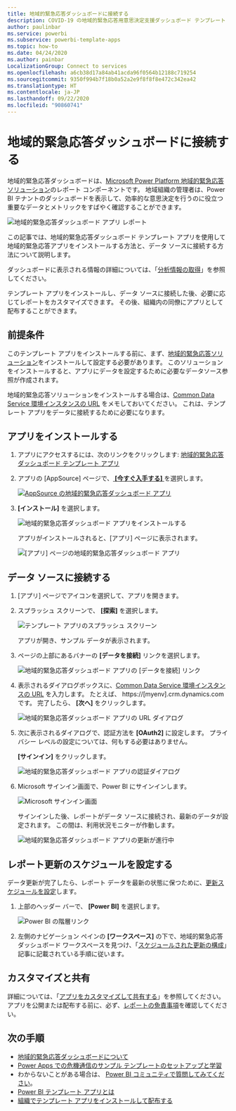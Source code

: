 ```yaml
---
title: 地域的緊急応答ダッシュボードに接続する
description: COVID-19 の地域的緊急応答用意思決定支援ダッシュボード テンプレート アプリを取得してインストールする方法、およびデータに接続する方法
author: paulinbar
ms.service: powerbi
ms.subservice: powerbi-template-apps
ms.topic: how-to
ms.date: 04/24/2020
ms.author: painbar
LocalizationGroup: Connect to services
ms.openlocfilehash: a6cb38d17a84ab41acda96f0564b12188c719254
ms.sourcegitcommit: 9350f994b7f18b0a52a2e9f8f8f8e472c342ea42
ms.translationtype: HT
ms.contentlocale: ja-JP
ms.lasthandoff: 09/22/2020
ms.locfileid: "90860741"
---
```

# <a name="connect-to-the-regional-emergency-response-dashboard"></a>地域的緊急応答ダッシュボードに接続する
地域的緊急応答ダッシュボードは、[Microsoft Power Platform 地域的緊急応答ソリューション](/powerapps/sample-apps/regional-emergency-response/overview)のレポート コンポーネントです。 地域組織の管理者は、Power BI テナントのダッシュボードを表示して、効率的な意思決定を行うのに役立つ重要なデータとメトリックをすばやく確認することができます。

![地域的緊急応答ダッシュボード アプリ レポート](media/service-connect-to-regional-emergency-response/service-regional-emergency-response-app-report.png)

この記事では、地域的緊急応答ダッシュボード テンプレート アプリを使用して地域的緊急応答アプリをインストールする方法と、データ ソースに接続する方法について説明します。

ダッシュボードに表示される情報の詳細については、「[分析情報の取得](/powerapps/sample-apps/regional-emergency-response/portals-admin-reporting#get-insights)」を参照してください。

テンプレート アプリをインストールし、データ ソースに接続した後、必要に応じてレポートをカスタマイズできます。 その後、組織内の同僚にアプリとして配布することができます。

## <a name="prerequisites"></a>前提条件

このテンプレート アプリをインストールする前に、まず、[地域的緊急応答ソリューション](/powerapps/sample-apps/regional-emergency-response/deploy)をインストールして設定する必要があります。 このソリューションをインストールすると、アプリにデータを設定するために必要なデータソース参照が作成されます。

地域的緊急応答ソリューションをインストールする場合は、[Common Data Service 環境インスタンスの URL](/powerapps/sample-apps/regional-emergency-response/deploy#step-5-configure-and-publish-power-bi-dashboard) をメモしておいてください。 これは、テンプレート アプリをデータに接続するために必要になります。

## <a name="install-the-app"></a>アプリをインストールする

1. アプリにアクセスするには、次のリンクをクリックします: [地域的緊急応答ダッシュボード テンプレート アプリ](https://appsource.microsoft.com/product/power-bi/powerapps_cxo.regional_response)

1. アプリの [AppSource] ページで、[ **[今すぐ入手する]** ](https://appsource.microsoft.com/product/power-bi/powerapps_cxo.regional_response) を選択します。

    [![AppSource の地域的緊急応答ダッシュボード アプリ](media/service-connect-to-regional-emergency-response/service-regional-emergency-response-app-appsource-get-it-now.png)](https://appsource.microsoft.com/product/power-bi/powerapps_cxo.regional_response)

1. **[インストール]** を選択します。 

    ![地域的緊急応答ダッシュボード アプリをインストールする](media/service-connect-to-regional-emergency-response/service-regional-emergency-response-select-install.png)

    アプリがインストールされると、[アプリ] ページに表示されます。

   ![[アプリ] ページの地域的緊急応答ダッシュボード アプリ](media/service-connect-to-regional-emergency-response/service-regional-emergency-response-app-apps-page-icon.png)

## <a name="connect-to-data-sources"></a>データ ソースに接続する

1. [アプリ] ページでアイコンを選択して、アプリを開きます。

1. スプラッシュ スクリーンで、 **[探索]** を選択します。

   ![テンプレート アプリのスプラッシュ スクリーン](media/service-connect-to-regional-emergency-response/service-regional-emergency-response-app-splash-screen.png)

   アプリが開き、サンプル データが表示されます。

1. ページの上部にあるバナーの **[データを接続]** リンクを選択します。

   ![地域的緊急応答ダッシュボード アプリの [データを接続] リンク](media/service-connect-to-regional-emergency-response/service-regional-emergency-response-app-connect-data.png)

1. 表示されるダイアログボックスに、[Common Data Service 環境インスタンスの URL](/powerapps/sample-apps/emergency-response/deploy-configure#publish-the-power-bi-dashboard) を入力します。 たとえば、 https://[myenv].crm.dynamics.com です。 完了したら、 **[次へ]** をクリックします。

   ![地域的緊急応答ダッシュボード アプリの URL ダイアログ](media/service-connect-to-regional-emergency-response/service-regional-emergency-response-app-url-dialog.png)

1. 次に表示されるダイアログで、認証方法を **[OAuth2]** に設定します。 プライバシー レベルの設定については、何もする必要はありません。

   **[サインイン]** をクリックします。

   ![地域的緊急応答ダッシュボード アプリの認証ダイアログ](media/service-connect-to-regional-emergency-response/service-regional-emergency-response-app-authentication-dialog.png)

1. Microsoft サインイン画面で、Power BI にサインインします。

   ![Microsoft サインイン画面](media/service-connect-to-regional-emergency-response/service-regional-emergency-response-app-microsoft-login.png)

   サインインした後、レポートがデータ ソースに接続され、最新のデータが設定されます。 この間は、利用状況モニターが作動します。

   ![地域的緊急応答ダッシュボード アプリの更新が進行中](media/service-connect-to-regional-emergency-response/service-regional-emergency-response-app-refresh-monitor.png)

## <a name="schedule-report-refresh"></a>レポート更新のスケジュールを設定する

データ更新が完了したら、レポート データを最新の状態に保つために、[更新スケジュールを設定](../connect-data/refresh-scheduled-refresh.md)します。

1. 上部のヘッダー バーで、 **[Power BI]** を選択します。

   ![Power BI の階層リンク](media/service-connect-to-regional-emergency-response/service-regional-emergency-response-app-powerbi-breadcrumb.png)

1. 左側のナビゲーション ペインの **[ワークスペース]** の下で、地域的緊急応答ダッシュボード ワークスペースを見つけ、「[スケジュールされた更新の構成](../connect-data/refresh-scheduled-refresh.md)」記事に記載されている手順に従います。

## <a name="customize-and-share"></a>カスタマイズと共有

詳細については、「[アプリをカスタマイズして共有する](../connect-data/service-template-apps-install-distribute.md#customize-and-share-the-app)」を参照してください。 アプリを公開または配布する前に、必ず、[レポートの免責事項](/powerapps/sample-apps/regional-emergency-response/overview#disclaimer)を確認してください。

## <a name="next-steps"></a>次の手順
* [地域的緊急応答ダッシュボードについて](/powerapps/sample-apps/regional-emergency-response/portals-admin-reporting#get-insights)
* [Power Apps での危機通信のサンプル テンプレートのセットアップと学習](/powerapps/maker/canvas-apps/sample-crisis-communication-app)
* わからないことがある場合は、 [Power BI コミュニティで質問してみてください](https://community.powerbi.com/)。
* [Power BI テンプレート アプリとは](../connect-data/service-template-apps-overview.md)
* [組織でテンプレート アプリをインストールして配布する](../connect-data/service-template-apps-install-distribute.md)
